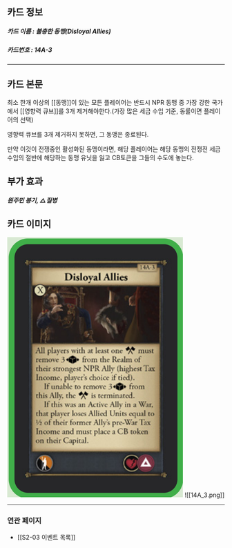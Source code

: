 ## 카드 정보
##### 카드 이름 : 불충한 동맹(Disloyal Allies)
##### 카드번호 : 14A-3
---
## 카드 본문

최소 한개 이상의 [[동맹]]이 있는 모든 플레이어는 반드시 NPR 동맹 중 가장 강한 국가에서 [[영향력 큐브]]를 3개 제거해야한다.(가장 많은 세금 수입 기준, 동률이면 플레이어의 선택)

영향력 큐브를 3개 제거하지 못하면, 그 동맹은 종료된다.

만약 이것이 전쟁중인 활성화된 동맹이라면, 해당 플레이어는 해당 동맹의 전쟁전 세금 수입의 절반에 해당하는 동맹 유닛을 잃고 CB토큰을 그들의 수도에 놓는다.

## 부가 효과
##### 원주민 봉기, △질병

## 카드 이미지
<img src="\Assets\14A_3.png"/>
![[14A_3.png]]

--- 

### 연관 페이지
- [[S2-03 이벤트 목록]]

